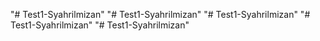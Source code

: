 "# Test1-Syahrilmizan" 
"# Test1-Syahrilmizan" 
"# Test1-Syahrilmizan" 
"# Test1-Syahrilmizan" 
"# Test1-Syahrilmizan" 

